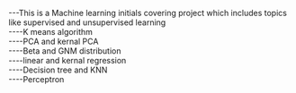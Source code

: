 ---This is a Machine learning initials covering project which includes topics like supervised and unsupervised learning<br>
----K means algorithm<br>
----PCA and kernal PCA<br>
----Beta and GNM distribution<br>
----linear and kernal regression<br>
----Decision tree and KNN<br>
----Perceptron
